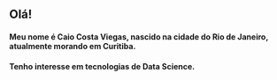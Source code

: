<!--
**CaioViegas/CaioViegas** is a ✨ _special_ ✨ repository because its `README.md` (this file) appears on your GitHub profile.

Here are some ideas to get you started:

- 🔭 I’m currently working on ...
- 🌱 I’m currently learning ...
- 👯 I’m looking to collaborate on ...
- 🤔 I’m looking for help with ...
- 💬 Ask me about ...
- 📫 How to reach me: ...
- 😄 Pronouns: ...
- ⚡ Fun fact: ...
-->

## Olá!

#### Meu nome é Caio Costa Viegas, nascido na cidade do Rio de Janeiro, atualmente morando em Curitiba.
#### Tenho interesse em tecnologias de Data Science.
